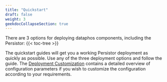 ```yaml
---
title: "Quickstart"
draft: false
weight: 3
geekdocCollapseSection: true
---
```


There are 3 options for deploying dataphos components, including the Persistor:
{{< toc-tree >}}

The quickstart guides will get you a working Persistor deployment as quickly as possible. Use any of the three deployment options and follow the guide.
The [Deployment Customization](/persistor/configuration) contains a detailed overview of configuration parameters if you wish to customize the configuration according to your requirements.


